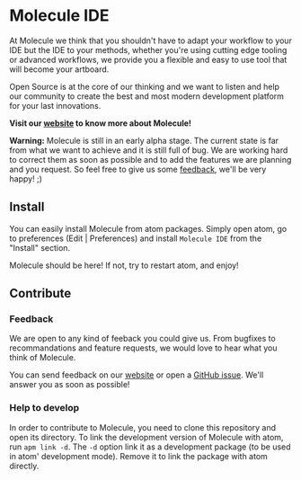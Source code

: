 # Molecule IDE

At Molecule we think that you shouldn't have to adapt your workflow to your IDE but
the IDE to your methods, whether you're using cutting edge tooling or advanced
workflows, we provide you a flexible and easy to use tool that will become your
artboard.

Open Source is at the core of our thinking and we want to listen and help our
community to create the best and most modern development platform for your last
innovations.

**Visit our [website](http://www.molecule.sh) to know more about Molecule!**

**Warning:** Molecule is still in an early alpha stage. The current state is far from
what we want to achieve and it is still full of bug. We are working hard to correct
them as soon as possible and to add the features we are planning and you request.
So feel free to give us some [feedback](#feedback), we'll be very happy! ;)

## Install

You can easily install Molecule from atom packages. Simply open atom,
go to preferences (Edit | Preferences) and install `Molecule IDE` from the "Install"
section.

Molecule should be here! If not, try to restart atom, and enjoy!

## Contribute

### Feedback

We are open to any kind of feeback you could give us. From bugfixes to recommandations
and feature requests, we would love to hear what you think of Molecule.

You can send feedback on our [website](https://www.molecule.sh) or open a
[GitHub issue](https://github.com/alanzanattadev/molecule-landing/issues).
We'll answer you as soon as possible!

### Help to develop

In order to contribute to Molecule, you need to clone this repository and open
its directory. To link the development version of Molecule with atom,
run `apm link -d`. The `-d` option link it as a development package
(to be used in atom' development mode). Remove it to link the package with atom
directly.

